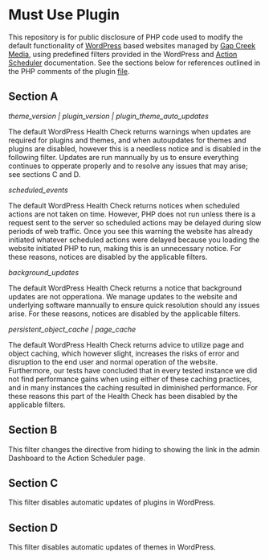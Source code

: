 # Must Use Plugin

This repository is for public disclosure of PHP code used to modify the default functionality of [WordPress](https://wordpress.org/) based websites managed by [Gap Creek Media](https://gapcreekmedia.com/), using predefined filters provided in the WordPress and [Action Scheduler](https://wordpress.org/plugins/action-scheduler/) documentation. See the sections below for references outlined in the PHP comments of the plugin [file](https://github.com/richardkentgates/mu-plugin_gap-creek-media/blob/57b18ebb680f527caa71bb14bbc16b33ecc6f21e/gap-creek-media.php).

## Section A

_theme_version | plugin_version | plugin_theme_auto_updates_

The default WordPress Health Check returns warnings when updates are required for plugins and themes, and when autoupdates for themes and plugins are disabled, however this is a needless notice and is disabled in the following filter. Updates are run mannually by us to ensure everything continues to opperate properly and to resolve any issues that may arise; see sections C and D.

_scheduled_events_

The default WordPress Health Check returns notices when scheduled actions are not taken on time. However, PHP does not run unless there is a request sent to the server so scheduled actions may be delayed during slow periods of web traffic. Once you see this warning the website has already initiated whatever scheduled actions were delayed because you loading the website initiated PHP to run, making this is an unnecessary notice. For these reasons, notices are disabled by the applicable filters.

_background_updates_

The default WordPress Health Check returns a notice that background updates are not opperationa. We manage updates to the website and underlying software mannually to ensure quick resolution should any issues arise. For these reasons, notices are disabled by the applicable filters.

_persistent_object_cache | page_cache_

The default WordPress Health Check returns advice to utilize page and object caching, which however slight, increases the risks of error and disruption to the end user and normal operation of the website. Furthermore, our tests have concluded that in every tested instance we did not find performance gains when using either of these caching practices, and in many instances the caching resulted in diminished performance. For these reasons this part of the Health Check has been disabled by the applicable filters. 

## Section B

This filter changes the directive from hiding to showing the link in the admin Dashboard to the Action Scheduler page. 

## Section C

This filter disables automatic updates of plugins in WordPress. 

## Section D

This filter disables automatic updates of themes in WordPress. 
